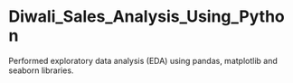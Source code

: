 # Diwali_Sales_Analysis_Using_Python
Performed exploratory data analysis (EDA) using pandas, matplotlib and seaborn libraries.
